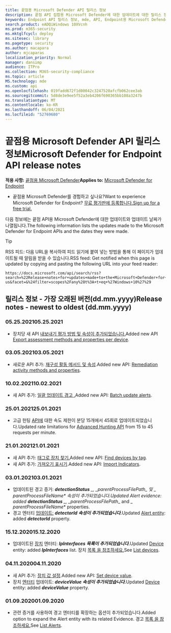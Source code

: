 ```yaml
---
title: 끝점용 Microsoft Defender API 릴리스 정보
description: 끝점 API 집합용 Microsoft Defender에 대한 업데이트에 대한 릴리스 정보입니다.
keywords: Endpoint API 릴리스 정보, mde, API, Endpoint용 Microsoft Defender API, 업데이트, 메모, 릴리스
search.product: eADQiWindows 10XVcnh
ms.prod: m365-security
ms.mktglfcycl: deploy
ms.sitesec: library
ms.pagetype: security
ms.author: macapara
author: mjcaparas
localization_priority: Normal
manager: dansimp
audience: ITPro
ms.collection: M365-security-compliance
ms.topic: article
MS.technology: mde
ms.custom: api
ms.openlocfilehash: 019fadd672f1d00042c3247520afcfb062cee3ab
ms.sourcegitcommit: 5d8de3e9ee5f52a3eb4206f690365bb108a3247b
ms.translationtype: MT
ms.contentlocale: ko-KR
ms.lasthandoff: 06/04/2021
ms.locfileid: "52769680"
---
```

# <a name="microsoft-defender-for-endpoint-api-release-notes"></a><span data-ttu-id="42bec-104">끝점용 Microsoft Defender API 릴리스 정보</span><span class="sxs-lookup"><span data-stu-id="42bec-104">Microsoft Defender for Endpoint API release notes</span></span>

<span data-ttu-id="42bec-105">**적용 사항:** [끝점용 Microsoft Defender](https://go.microsoft.com/fwlink/?linkid=2154037)</span><span class="sxs-lookup"><span data-stu-id="42bec-105">**Applies to:** [Microsoft Defender for Endpoint](https://go.microsoft.com/fwlink/?linkid=2154037)</span></span>

- <span data-ttu-id="42bec-106">끝점용 Microsoft Defender를 경험하고 싶나요?</span><span class="sxs-lookup"><span data-stu-id="42bec-106">Want to experience Microsoft Defender for Endpoint?</span></span> [<span data-ttu-id="42bec-107">무료 평가판에 등록합니다.</span><span class="sxs-lookup"><span data-stu-id="42bec-107">Sign up for a free trial.</span></span>](https://www.microsoft.com/microsoft-365/windows/microsoft-defender-atp?ocid=docs-wdatp-exposedapis-abovefoldlink)

<span data-ttu-id="42bec-108">다음 정보에는 끝점 API용 Microsoft Defender에 대한 업데이트와 업데이트 날짜가 나열됩니다.</span><span class="sxs-lookup"><span data-stu-id="42bec-108">The following information lists the updates made to the Microsoft Defender for Endpoint APIs and the dates they were made.</span></span>

> [!TIP]
> <span data-ttu-id="42bec-109">RSS 피드: 다음 URL을 복사하여 피드 읽기에 붙여 넣는 방법을 통해 이 페이지가 업데이트될 때 알림을 받을 수 있습니다.</span><span class="sxs-lookup"><span data-stu-id="42bec-109">RSS feed: Get notified when this page is updated by copying and pasting the following URL into your feed reader:</span></span>
>
> ```http
> https://docs.microsoft.com/api/search/rss?search=%22Release+notes+for+updates+made+to+the+Microsoft+Defender+for+Endpoint+set+of+APIs%22&locale=en-us&facet=&%24filter=scopes%2Fany%28t%3A+t+eq+%27Windows+10%27%29
> ```

## <a name="release-notes---newest-to-oldest-ddmmyyyy"></a><span data-ttu-id="42bec-110">릴리스 정보 - 가장 오래된 버전(dd.mm.yyyy)</span><span class="sxs-lookup"><span data-stu-id="42bec-110">Release notes - newest to oldest (dd.mm.yyyy)</span></span>

### <a name="05252021"></a><span data-ttu-id="42bec-111">05.25.2021</span><span class="sxs-lookup"><span data-stu-id="42bec-111">05.25.2021</span></span>

- <span data-ttu-id="42bec-112">장치당 새 API [내보내기 평가 방법 및 속성이 추가되었습니다.](get-assessmnt-1methods-properties.md)</span><span class="sxs-lookup"><span data-stu-id="42bec-112">Added new API [Export assessment methods and properties per device](get-assessmnt-1methods-properties.md).</span></span>

### <a name="03052021"></a><span data-ttu-id="42bec-113">03.05.2021</span><span class="sxs-lookup"><span data-stu-id="42bec-113">03.05.2021</span></span>

- <span data-ttu-id="42bec-114">새로운 API 추가: [재구성 활동 메서드 및 속성](get-remediation-methods-properties.md).</span><span class="sxs-lookup"><span data-stu-id="42bec-114">Added new API: [Remediation activity methods and properties](get-remediation-methods-properties.md).</span></span>

### <a name="10022021"></a><span data-ttu-id="42bec-115">10.02.2021</span><span class="sxs-lookup"><span data-stu-id="42bec-115">10.02.2021</span></span>

- <span data-ttu-id="42bec-116">새 API 추가: [일괄 업데이트 경고 .](batch-update-alerts.md)</span><span class="sxs-lookup"><span data-stu-id="42bec-116">Added new API: [Batch update alerts](batch-update-alerts.md).</span></span>

### <a name="25012021"></a><span data-ttu-id="42bec-117">25.01.2021</span><span class="sxs-lookup"><span data-stu-id="42bec-117">25.01.2021</span></span>

- <span data-ttu-id="42bec-118">고급 헌팅 [API에](run-advanced-query-api.md) 대한 속도 제한이 분당 15개에서 45회로 업데이트되었습니다.</span><span class="sxs-lookup"><span data-stu-id="42bec-118">Updated rate limitations for [Advanced Hunting API](run-advanced-query-api.md) from 15 to 45 requests per minute.</span></span>

### <a name="21012021"></a><span data-ttu-id="42bec-119">21.01.2021</span><span class="sxs-lookup"><span data-stu-id="42bec-119">21.01.2021</span></span>

- <span data-ttu-id="42bec-120">새 API 추가: [태그로 장치 찾기.](machine-tags.md)</span><span class="sxs-lookup"><span data-stu-id="42bec-120">Added new API: [Find devices by tag](machine-tags.md).</span></span>
- <span data-ttu-id="42bec-121">새 API 추가: [가져오기 표시기](import-ti-indicators.md).</span><span class="sxs-lookup"><span data-stu-id="42bec-121">Added new API: [Import Indicators](import-ti-indicators.md).</span></span>

### <a name="03012021"></a><span data-ttu-id="42bec-122">03.01.2021</span><span class="sxs-lookup"><span data-stu-id="42bec-122">03.01.2021</span></span>

- <span data-ttu-id="42bec-123">업데이트된 경고 증거: ***detectionStatus** _, _*_parentProcessFilePath_*_ 및 _ *_parentProcessFileName_** 속성이 추가되었습니다.</span><span class="sxs-lookup"><span data-stu-id="42bec-123">Updated Alert evidence: added ***detectionStatus** _, _*_parentProcessFilePath_*_ and _ *_parentProcessFileName_** properties.</span></span>
- <span data-ttu-id="42bec-124">경고 엔터티 [업데이트:](alerts.md) ***detectorId 속성이 추가되었습니다.***</span><span class="sxs-lookup"><span data-stu-id="42bec-124">Updated [Alert entity](alerts.md): added ***detectorId*** property.</span></span>

### <a name="15122020"></a><span data-ttu-id="42bec-125">15.12.2020</span><span class="sxs-lookup"><span data-stu-id="42bec-125">15.12.2020</span></span>

- <span data-ttu-id="42bec-126">업데이트된 [장치](machine.md) 엔터티: ***IpInterfaces 목록이 추가되었습니다.***</span><span class="sxs-lookup"><span data-stu-id="42bec-126">Updated [Device](machine.md) entity: added ***IpInterfaces*** list.</span></span> <span data-ttu-id="42bec-127">장치 [목록 을 참조하세요.](get-machines.md)</span><span class="sxs-lookup"><span data-stu-id="42bec-127">See [List devices](get-machines.md).</span></span>

### <a name="04112020"></a><span data-ttu-id="42bec-128">04.11.2020</span><span class="sxs-lookup"><span data-stu-id="42bec-128">04.11.2020</span></span>

- <span data-ttu-id="42bec-129">새 API 추가: [장치 값 설정](set-device-value.md).</span><span class="sxs-lookup"><span data-stu-id="42bec-129">Added new API: [Set device value](set-device-value.md).</span></span>
- <span data-ttu-id="42bec-130">장치 [엔터티](machine.md) 업데이트: ***deviceValue 속성이 추가되었습니다.***</span><span class="sxs-lookup"><span data-stu-id="42bec-130">Updated [Device](machine.md) entity: added ***deviceValue*** property.</span></span>

### <a name="01092020"></a><span data-ttu-id="42bec-131">01.09.2020</span><span class="sxs-lookup"><span data-stu-id="42bec-131">01.09.2020</span></span>

- <span data-ttu-id="42bec-132">관련 증거를 사용하여 경고 엔터티를 확장하는 옵션이 추가되었습니다.</span><span class="sxs-lookup"><span data-stu-id="42bec-132">Added option to expand the Alert entity with its related Evidence.</span></span> <span data-ttu-id="42bec-133">경고 [목록 을 참조하세요.](get-alerts.md)</span><span class="sxs-lookup"><span data-stu-id="42bec-133">See [List Alerts](get-alerts.md).</span></span>
